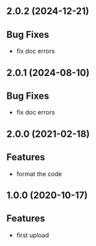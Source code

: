 ## 2.0.2 (2024-12-21)

## Bug Fixes

- fix doc errors

## 2.0.1 (2024-08-10)

## Bug Fixes

- fix doc errors

## 2.0.0 (2021-02-18)

## Features

- format the code

## 1.0.0 (2020-10-17)

## Features

- first upload

